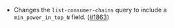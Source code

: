 - Changes the `list-consumer-chains` query to include a `min_power_in_top_N` field.
  ([\#1863](https://github.com/cosmos/interchain-security/pull/1863))